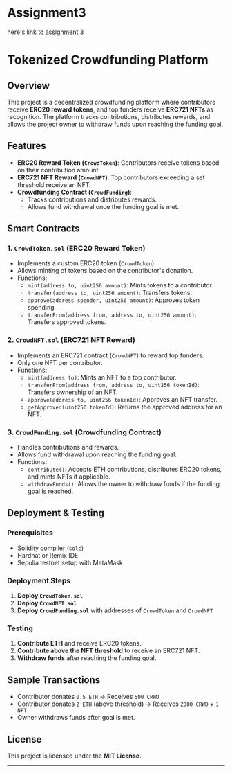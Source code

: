 # Assignment3

here's link to [assignment 3](../../contracts/Assignment3/crowdFunding.sol)

# Tokenized Crowdfunding Platform

## Overview

This project is a decentralized crowdfunding platform where contributors receive **ERC20 reward tokens**, and top funders receive **ERC721 NFTs** as recognition. The platform tracks contributions, distributes rewards, and allows the project owner to withdraw funds upon reaching the funding goal.

## Features

- **ERC20 Reward Token (`CrowdToken`)**: Contributors receive tokens based on their contribution amount.
- **ERC721 NFT Reward (`CrowdNFT`)**: Top contributors exceeding a set threshold receive an NFT.
- **Crowdfunding Contract (`CrowdFunding`)**:
  - Tracks contributions and distributes rewards.
  - Allows fund withdrawal once the funding goal is met.

## Smart Contracts

### 1. `CrowdToken.sol` (ERC20 Reward Token)

- Implements a custom ERC20 token (`CrowdToken`).
- Allows minting of tokens based on the contributor's donation.
- Functions:
  - `mint(address to, uint256 amount)`: Mints tokens to a contributor.
  - `transfer(address to, uint256 amount)`: Transfers tokens.
  - `approve(address spender, uint256 amount)`: Approves token spending.
  - `transferFrom(address from, address to, uint256 amount)`: Transfers approved tokens.

### 2. `CrowdNFT.sol` (ERC721 NFT Reward)

- Implements an ERC721 contract (`CrowdNFT`) to reward top funders.
- Only one NFT per contributor.
- Functions:
  - `mint(address to)`: Mints an NFT to a top contributor.
  - `transferFrom(address from, address to, uint256 tokenId)`: Transfers ownership of an NFT.
  - `approve(address to, uint256 tokenId)`: Approves an NFT transfer.
  - `getApproved(uint256 tokenId)`: Returns the approved address for an NFT.

### 3. `CrowdFunding.sol` (Crowdfunding Contract)

- Handles contributions and rewards.
- Allows fund withdrawal upon reaching the funding goal.
- Functions:
  - `contribute()`: Accepts ETH contributions, distributes ERC20 tokens, and mints NFTs if applicable.
  - `withdrawFunds()`: Allows the owner to withdraw funds if the funding goal is reached.

## Deployment & Testing

### **Prerequisites**

- Solidity compiler (`solc`)
- Hardhat or Remix IDE
- Sepolia testnet setup with MetaMask

### **Deployment Steps**

1. **Deploy `CrowdToken.sol`**
2. **Deploy `CrowdNFT.sol`**
3. **Deploy `CrowdFunding.sol`** with addresses of `CrowdToken` and `CrowdNFT`

### **Testing**

1. **Contribute ETH** and receive ERC20 tokens.
2. **Contribute above the NFT threshold** to receive an ERC721 NFT.
3. **Withdraw funds** after reaching the funding goal.

## Sample Transactions

- Contributor donates `0.5 ETH` → Receives `500 CRWD`
- Contributor donates `2 ETH` (above threshold) → Receives `2000 CRWD` + `1 NFT`
- Owner withdraws funds after goal is met.

## License

This project is licensed under the **MIT License**.

---
